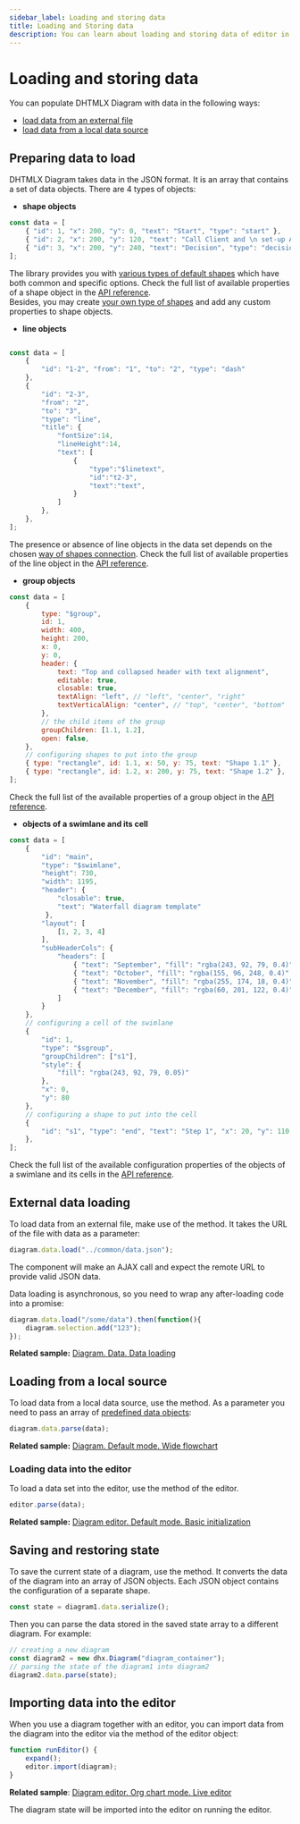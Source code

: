 ```yaml
---
sidebar_label: Loading and storing data
title: Loading and Storing data
description: You can learn about loading and storing data of editor in the documentation of the DHTMLX JavaScript Diagram library. Browse developer guides and API reference, try out code examples and live demos, and download a free 30-day evaluation version of DHTMLX Diagram.
---
```


# Loading and storing data

You can populate DHTMLX Diagram with data in the following ways:

- [load data from an external file](#external-data-loading)
- [load data from a local data source](#loading-from-a-local-source)

## Preparing data to load

DHTMLX Diagram takes data in the JSON format. It is an array that contains a set of data objects. There are 4 types of objects:

- **shape objects**

~~~js
const data = [
	{ "id": 1, "x": 200, "y": 0, "text": "Start", "type": "start" },
	{ "id": 2, "x": 200, "y": 120, "text": "Call Client and \n set-up Appointment", "type": "process" },
	{ "id": 3, "x": 200, "y": 240, "text": "Decision", "type": "decision" },
];
~~~

The library provides you with [various types of default shapes](../../shapes/default_shapes/) which have both common and specific options. Check the full list of available properties of a shape object in the [API reference](shapes/configuration_properties.md). <br>
Besides, you may create [your own type of shapes](../../shapes/custom_shape/) and add any custom properties to shape objects.

- **line objects**

~~~js

const data = [
    {
		"id": "1-2", "from": "1", "to": "2", "type": "dash"
	},
    {
        "id": "2-3", 
        "from": "2", 
        "to": "3", 
        "type": "line", 
        "title": {
            "fontSize":14,
            "lineHeight":14,
            "text": [
                {
                    "type":"$linetext",
                    "id":"t2-3",
                    "text":"text",
                }
            ]
        },
    },
];
~~~

The presence or absence of line objects in the data set depends on the chosen [way of shapes connection](../../lines/index/#setting-connections-between-shapes). Check the full list of available properties of the line object in the [API reference](lines/configuration_properties.md).

- **group objects**

~~~js
const data = [    
    {
        type: "$group",
        id: 1,
        width: 400,
        height: 200,
        x: 0,
        y: 0,
        header: {
            text: "Top and collapsed header with tеxt alignment",
            editable: true,
            closable: true,
            textAlign: "left", // "left", "center", "right"
            textVerticalAlign: "center", // "top", "center", "bottom"
        },
      	// the child items of the group
        groupChildren: [1.1, 1.2],
        open: false,
    },
  	// configuring shapes to put into the group
    { type: "rectangle", id: 1.1, x: 50, y: 75, text: "Shape 1.1" },
    { type: "rectangle", id: 1.2, x: 200, y: 75, text: "Shape 1.2" },
];
~~~

Check the full list of the available properties of a group object in the [API reference](groups/configuration_properties.md).

- **objects of a swimlane and its cell**

~~~js
const data = [
    {
		"id": "main",
		"type": "$swimlane",
		"height": 730,
		"width": 1195,
		"header": {
			"closable": true,
			"text": "Waterfall diagram template"
		 },
		"layout": [
			[1, 2, 3, 4]
		],
		"subHeaderCols": {
			"headers": [
				{ "text": "September", "fill": "rgba(243, 92, 79, 0.4)" },
				{ "text": "October", "fill": "rgba(155, 96, 248, 0.4)" },
				{ "text": "November", "fill": "rgba(255, 174, 18, 0.4)" },
				{ "text": "December", "fill": "rgba(60, 201, 122, 0.4)" }
			]
		}
	},
    // configuring a cell of the swimlane
    {
		"id": 1,
		"type": "$sgroup",
		"groupChildren": ["s1"],
		"style": {
			"fill": "rgba(243, 92, 79, 0.05)"
		},
		"x": 0,
		"y": 80
	},
    // configuring a shape to put into the cell
    {
		"id": "s1", "type": "end", "text": "Step 1", "x": 20, "y": 110
	},
];
~~~

Check the full list of the available configuration properties of the objects of a swimlane and its cells in the [API reference](swimlanes/configuration_properties.md).

External data loading
-------------------

To load data from an external file, make use of the [](../api/data_collection/load_method.md) method. It takes the URL of the file with data as a parameter:

~~~js
diagram.data.load("../common/data.json");
~~~

The component will make an AJAX call and expect the remote URL to provide valid JSON data.

Data loading is asynchronous, so you need to wrap any after-loading code into a promise:

~~~js
diagram.data.load("/some/data").then(function(){
	diagram.selection.add("123");
});
~~~

**Related sample:** [Diagram. Data. Data loading](https://snippet.dhtmlx.com/09isp2d8)

Loading from a local source
--------------------

To load data from a local data source, use the [](../api/data_collection/parse_method.md) method. As a parameter you need to pass an array of [predefined data objects](#preparing-data-to-load):

~~~js
diagram.data.parse(data);
~~~

**Related sample:** [Diagram. Default mode. Wide flowchart](https://snippet.dhtmlx.com/4d4k3o8p)

### Loading data into the editor

To load a data set into the editor, use the [](../api/editor/parse_method.md) method of the editor.

~~~js
editor.parse(data);
~~~

**Related sample:** [Diagram editor. Default mode. Basic initialization](https://snippet.dhtmlx.com/xshe9ut7)

## Saving and restoring state

To save the current state of a diagram, use the [](../api/data_collection/serialize_method.md) method. It converts the data of the diagram into an array of JSON objects. 
Each JSON object contains the configuration of a separate shape.

~~~js
const state = diagram1.data.serialize();
~~~

Then you can parse the data stored in the saved state array to a different diagram. For example:

~~~js
// creating a new diagram
const diagram2 = new dhx.Diagram("diagram_container");
// parsing the state of the diagram1 into diagram2
diagram2.data.parse(state);
~~~

## Importing data into the editor

When you use a diagram together with an editor, you can import data from the diagram into the editor via the [](../api/editor/import_method.md) method of the editor object:

~~~js
function runEditor() {
    expand();
    editor.import(diagram);
}
~~~

**Related sample**: [Diagram editor. Org chart mode. Live editor](https://snippet.dhtmlx.com/4d4k3o8p)

The diagram state will be imported into the editor on running the editor.
